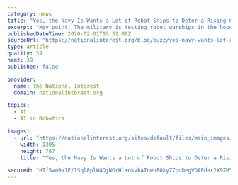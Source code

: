 ```yaml
---
category: news
title: "Yes, the Navy Is Wants a Lot of Robot Ships to Deter a Rising China"
excerpt: "Key point: The military is testing robot warships in the hope that they can provide extra firepower and ... “U.V.s are one of several new capabilities—along with directed-energy weapons, hypersonic weapons, artificial intelligence, big data analytics and cyber capabilities—that the Navy says it is pursuing to meet emerging military ..."
publishedDateTime: 2020-02-01T03:52:00Z
sourceUrl: "https://nationalinterest.org/blog/buzz/yes-navy-wants-lot-robot-ships-deter-rising-china-115621"
type: article
quality: 39
heat: 39
published: false

provider:
  name: The National Interest
  domain: nationalinterest.org

topics:
  - AI
  - AI in Robotics

images:
  - url: "https://nationalinterest.org/sites/default/files/main_images/A940%20%281%29.jpg"
    width: 1305
    height: 767
    title: "Yes, the Navy Is Wants a Lot of Robot Ships to Deter a Rising China"

secured: "HIf5wm9a1F/1Sql8plW4QjNGrHl+okvkATnebE0kyZZpuDegVDAPder2X9ZM5Joqs34MqImctvZ1vC3+vfEH8PNV8DTyHdxyjnrW6bJVuXe7cqVHgbjyJ5fIH8h2NBecBlOPTtCpSCFGHiGRbkPmC04N8oC7mB28KGoRH7kOzgo+SBAKb/ekvOCal5bJQLwbBb9C6PG7W/6GQ+6LIgDV4gJ85F+Lpc5jgpHf5xrCQwNtTZmZXg91VJiEgIvrO3JcjdPwtxd0uDfNdz7muK/aK4An3a1uQPuv7L/9Bb5OpuiRfZzBTuDE1yyyGXp2kpn9yGiyFRjhfZZBMnkX0kqAdjafFRuGOE9sT/786ijgXunzsfbNlVzweHzUMe1QvJF2cB3qJMsH3HrjvTNC0CjYzmGppNt0u+QBhZkmxIqMzAhd8O/AxTTc5WjTfAoQ9GxrSI4YguDlaAowhP96htYMoWqdyql9CVgOLL2VnlgnC8E=;Wl20oQDpAGwnqghBafu7/Q=="
---
```


